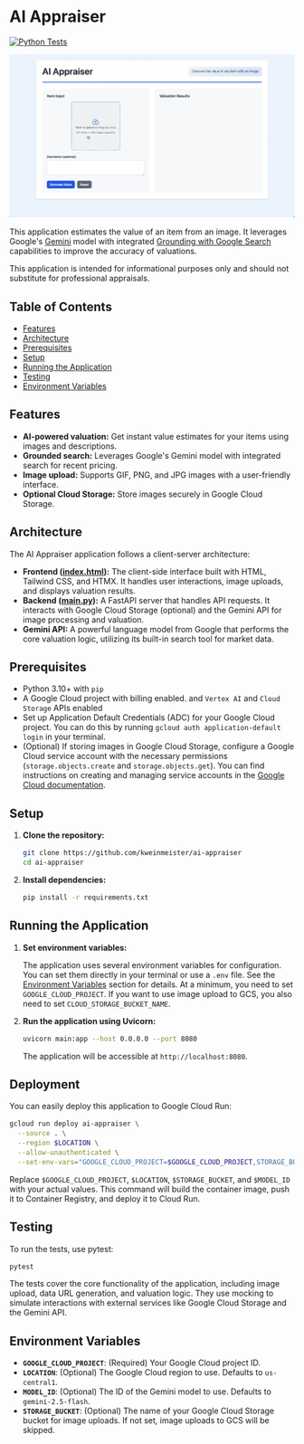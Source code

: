 # AI Appraiser

[![Python Tests](https://github.com/kweinmeister/ai-appraiser/actions/workflows/python-tests.yml/badge.svg)](https://github.com/kweinmeister/ai-appraiser/actions/workflows/python-tests.yml)

![AI Appraiser GIF](ai-appraiser.gif)

This application estimates the value of an item from an image. It leverages Google's [Gemini](https://ai.google.dev/gemini-api/docs) model with integrated [Grounding with Google Search](https://ai.google.dev/gemini-api/docs/grounding) capabilities to improve the accuracy of valuations.

This application is intended for informational purposes only and should not substitute for professional appraisals.

## Table of Contents

- [Features](#features)
- [Architecture](#architecture)
- [Prerequisites](#prerequisites)
- [Setup](#setup)
- [Running the Application](#running-the-application)
- [Testing](#testing)
- [Environment Variables](#environment-variables)

## Features

- **AI-powered valuation:** Get instant value estimates for your items using images and descriptions.
- **Grounded search:** Leverages Google's Gemini model with integrated search for recent pricing.
- **Image upload:** Supports GIF, PNG, and JPG images with a user-friendly interface.
- **Optional Cloud Storage:** Store images securely in Google Cloud Storage.

## Architecture

The AI Appraiser application follows a client-server architecture:

- **Frontend ([index.html](./index.html)):** The client-side interface built with HTML, Tailwind CSS, and HTMX. It handles user interactions, image uploads, and displays valuation results.
- **Backend ([main.py](./main.py)):** A FastAPI server that handles API requests. It interacts with Google Cloud Storage (optional) and the Gemini API for image processing and valuation.
- **Gemini API:** A powerful language model from Google that performs the core valuation logic, utilizing its built-in search tool for market data.

## Prerequisites

- Python 3.10+ with `pip`
- A Google Cloud project with billing enabled. and `Vertex AI` and `Cloud Storage` APIs enabled
- Set up Application Default Credentials (ADC) for your Google Cloud project. You can do this by running `gcloud auth application-default login` in your terminal.
- (Optional) If storing images in Google Cloud Storage, configure a Google Cloud service account with the necessary permissions (`storage.objects.create` and `storage.objects.get`). You can find instructions on creating and managing service accounts in the [Google Cloud documentation](https://cloud.google.com/iam/docs/service-accounts).

## Setup

1. **Clone the repository:**

    ```bash
    git clone https://github.com/kweinmeister/ai-appraiser
    cd ai-appraiser
    ```

2. **Install dependencies:**

    ```bash
    pip install -r requirements.txt
    ```

## Running the Application

1. **Set environment variables:**

    The application uses several environment variables for configuration. You can set them directly in your terminal or use a `.env` file. See the [Environment Variables](#environment-variables) section for details. At a minimum, you need to set `GOOGLE_CLOUD_PROJECT`. If you want to use image upload to GCS, you also need to set `CLOUD_STORAGE_BUCKET_NAME`.

2. **Run the application using Uvicorn:**

    ```bash
    uvicorn main:app --host 0.0.0.0 --port 8080
    ```

    The application will be accessible at `http://localhost:8080`.

## Deployment

You can easily deploy this application to Google Cloud Run:

```bash
gcloud run deploy ai-appraiser \
  --source . \
  --region $LOCATION \
  --allow-unauthenticated \
  --set-env-vars="GOOGLE_CLOUD_PROJECT=$GOOGLE_CLOUD_PROJECT,STORAGE_BUCKET=$STORAGE_BUCKET,MODEL_ID=$MODEL_ID"
```

Replace `$GOOGLE_CLOUD_PROJECT`, `$LOCATION`, `$STORAGE_BUCKET`, and `$MODEL_ID` with your actual values. This command will build the container image, push it to Container Registry, and deploy it to Cloud Run.

## Testing

To run the tests, use pytest:

```bash
pytest
```

The tests cover the core functionality of the application, including image upload, data URL generation, and valuation logic. They use mocking to simulate interactions with external services like Google Cloud Storage and the Gemini API.

## Environment Variables

- **`GOOGLE_CLOUD_PROJECT`**: (Required) Your Google Cloud project ID.
- **`LOCATION`**: (Optional) The Google Cloud region to use. Defaults to `us-central1`.
- **`MODEL_ID`**: (Optional) The ID of the Gemini model to use. Defaults to `gemini-2.5-flash`.
- **`STORAGE_BUCKET`**: (Optional) The name of your Google Cloud Storage bucket for image uploads. If not set, image uploads to GCS will be skipped.
